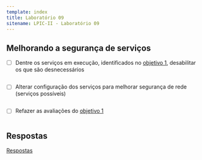 ```yaml
---
template: index
title: Laboratório 09
sitename: LPIC-II - Laboratório 09
---
```


## Melhorando a segurança de serviços

* [ ] Dentre os serviços em execução, identificados no [objetivo 1](objetivos01.md), desabilitar os que são desnecessários

```bash

```

* [ ] Alterar configuração dos serviços para melhorar segurança de rede (serviços possíveis)

```bash

```

* [ ] Refazer as avaliações do [objetivo 1](objetivos01.md)

```bash

```

## Respostas

[Respostas](respostas02.md)
